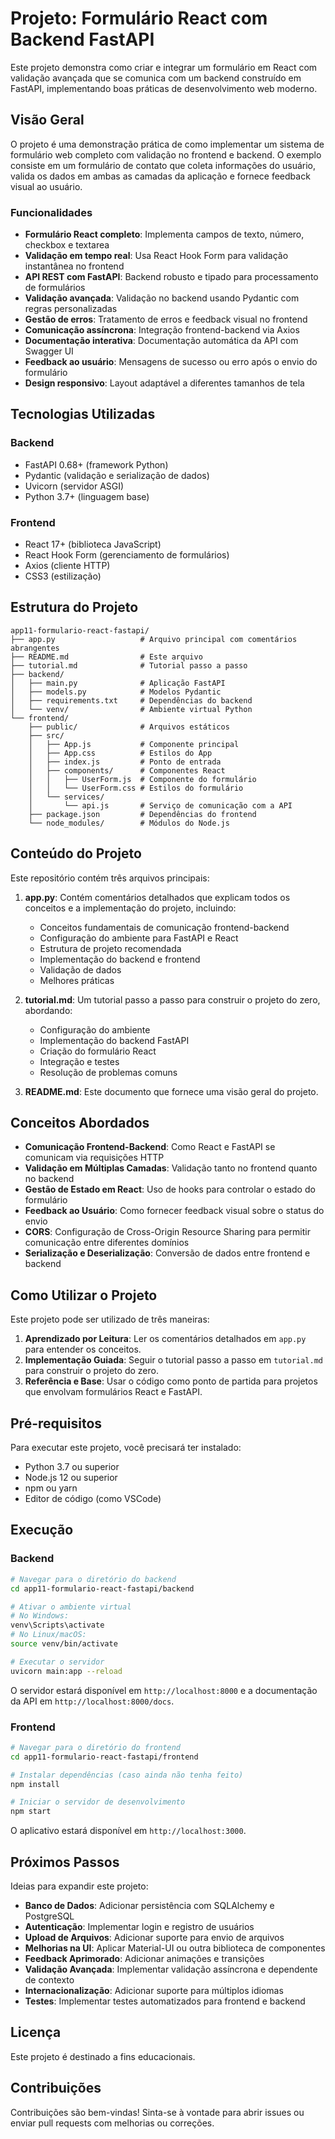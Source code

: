 # Projeto: Formulário React com Backend FastAPI

Este projeto demonstra como criar e integrar um formulário em React com validação avançada que se comunica com um backend construído em FastAPI, implementando boas práticas de desenvolvimento web moderno.

## Visão Geral

O projeto é uma demonstração prática de como implementar um sistema de formulário web completo com validação no frontend e backend. O exemplo consiste em um formulário de contato que coleta informações do usuário, valida os dados em ambas as camadas da aplicação e fornece feedback visual ao usuário.

### Funcionalidades

- **Formulário React completo**: Implementa campos de texto, número, checkbox e textarea
- **Validação em tempo real**: Usa React Hook Form para validação instantânea no frontend
- **API REST com FastAPI**: Backend robusto e tipado para processamento de formulários
- **Validação avançada**: Validação no backend usando Pydantic com regras personalizadas
- **Gestão de erros**: Tratamento de erros e feedback visual no frontend
- **Comunicação assíncrona**: Integração frontend-backend via Axios
- **Documentação interativa**: Documentação automática da API com Swagger UI
- **Feedback ao usuário**: Mensagens de sucesso ou erro após o envio do formulário
- **Design responsivo**: Layout adaptável a diferentes tamanhos de tela

## Tecnologias Utilizadas

### Backend
- FastAPI 0.68+ (framework Python)
- Pydantic (validação e serialização de dados)
- Uvicorn (servidor ASGI)
- Python 3.7+ (linguagem base)

### Frontend
- React 17+ (biblioteca JavaScript)
- React Hook Form (gerenciamento de formulários)
- Axios (cliente HTTP)
- CSS3 (estilização)

## Estrutura do Projeto

```
app11-formulario-react-fastapi/
├── app.py                   # Arquivo principal com comentários abrangentes
├── README.md                # Este arquivo
├── tutorial.md              # Tutorial passo a passo
├── backend/
│   ├── main.py              # Aplicação FastAPI
│   ├── models.py            # Modelos Pydantic
│   ├── requirements.txt     # Dependências do backend
│   └── venv/                # Ambiente virtual Python
└── frontend/
    ├── public/              # Arquivos estáticos
    ├── src/
    │   ├── App.js           # Componente principal
    │   ├── App.css          # Estilos do App
    │   ├── index.js         # Ponto de entrada
    │   ├── components/      # Componentes React
    │   │   ├── UserForm.js  # Componente do formulário
    │   │   └── UserForm.css # Estilos do formulário
    │   └── services/
    │       └── api.js       # Serviço de comunicação com a API
    ├── package.json         # Dependências do frontend
    └── node_modules/        # Módulos do Node.js
```

## Conteúdo do Projeto

Este repositório contém três arquivos principais:

1. **app.py**: Contém comentários detalhados que explicam todos os conceitos e a implementação do projeto, incluindo:
   - Conceitos fundamentais de comunicação frontend-backend
   - Configuração do ambiente para FastAPI e React
   - Estrutura de projeto recomendada
   - Implementação do backend e frontend
   - Validação de dados
   - Melhores práticas

2. **tutorial.md**: Um tutorial passo a passo para construir o projeto do zero, abordando:
   - Configuração do ambiente
   - Implementação do backend FastAPI
   - Criação do formulário React
   - Integração e testes
   - Resolução de problemas comuns

3. **README.md**: Este documento que fornece uma visão geral do projeto.

## Conceitos Abordados

- **Comunicação Frontend-Backend**: Como React e FastAPI se comunicam via requisições HTTP
- **Validação em Múltiplas Camadas**: Validação tanto no frontend quanto no backend
- **Gestão de Estado em React**: Uso de hooks para controlar o estado do formulário
- **Feedback ao Usuário**: Como fornecer feedback visual sobre o status do envio
- **CORS**: Configuração de Cross-Origin Resource Sharing para permitir comunicação entre diferentes domínios
- **Serialização e Deserialização**: Conversão de dados entre frontend e backend

## Como Utilizar o Projeto

Este projeto pode ser utilizado de três maneiras:

1. **Aprendizado por Leitura**: Ler os comentários detalhados em `app.py` para entender os conceitos.
2. **Implementação Guiada**: Seguir o tutorial passo a passo em `tutorial.md` para construir o projeto do zero.
3. **Referência e Base**: Usar o código como ponto de partida para projetos que envolvam formulários React e FastAPI.

## Pré-requisitos

Para executar este projeto, você precisará ter instalado:

- Python 3.7 ou superior
- Node.js 12 ou superior
- npm ou yarn
- Editor de código (como VSCode)

## Execução

### Backend

```bash
# Navegar para o diretório do backend
cd app11-formulario-react-fastapi/backend

# Ativar o ambiente virtual
# No Windows:
venv\Scripts\activate
# No Linux/macOS:
source venv/bin/activate

# Executar o servidor
uvicorn main:app --reload
```

O servidor estará disponível em `http://localhost:8000` e a documentação da API em `http://localhost:8000/docs`.

### Frontend

```bash
# Navegar para o diretório do frontend
cd app11-formulario-react-fastapi/frontend

# Instalar dependências (caso ainda não tenha feito)
npm install

# Iniciar o servidor de desenvolvimento
npm start
```

O aplicativo estará disponível em `http://localhost:3000`.

## Próximos Passos

Ideias para expandir este projeto:

- **Banco de Dados**: Adicionar persistência com SQLAlchemy e PostgreSQL
- **Autenticação**: Implementar login e registro de usuários
- **Upload de Arquivos**: Adicionar suporte para envio de arquivos
- **Melhorias na UI**: Aplicar Material-UI ou outra biblioteca de componentes
- **Feedback Aprimorado**: Adicionar animações e transições
- **Validação Avançada**: Implementar validação assíncrona e dependente de contexto
- **Internacionalização**: Adicionar suporte para múltiplos idiomas
- **Testes**: Implementar testes automatizados para frontend e backend

## Licença

Este projeto é destinado a fins educacionais.

## Contribuições

Contribuições são bem-vindas! Sinta-se à vontade para abrir issues ou enviar pull requests com melhorias ou correções. 